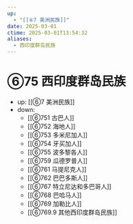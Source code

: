 ```yaml
---
up:
  - "[[⑥7 美洲民族]]"
date: 2025-03-01
ctime: 2025-03-01T13:54:32
aliases:
  - 西印度群岛民族
---
```


# ⑥75 西印度群岛民族

- up: [[⑥7 美洲民族]]
- down:	
	- [[⑥751 古巴人]]
	- [[⑥752 海地人]]
	- [[⑥753 多米尼加人]]
	- [[⑥754 牙买加人]]
	- [[⑥755 波多黎各人]]
	- [[⑥759 瓜德罗普人]]
	- [[⑥761 马提尼克人]]
	- [[⑥762 巴巴多斯人]]
	- [[⑥767 特立尼达和多巴哥人]]
	- [[⑥768 巴哈马人]]
	- [[⑥769 加勒比人]]
	- [[⑥769.9 其他西印度群岛民族]]
	
